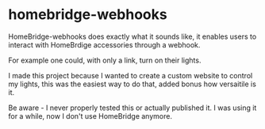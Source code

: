 # homebridge-webhooks

HomeBridge-webhooks does exactly what it sounds like, it enables users to interact with HomeBrdige accessories through a webhook. 

For example one could, with only a link, turn on their lights.

I made this project because I wanted to create a custom website to control my lights, this was the easiest way to do that, added bonus how versaitile is it.

Be aware - I never properly tested this or actually published it. I was using it for a while, now I don't use HomeBridge anymore.
